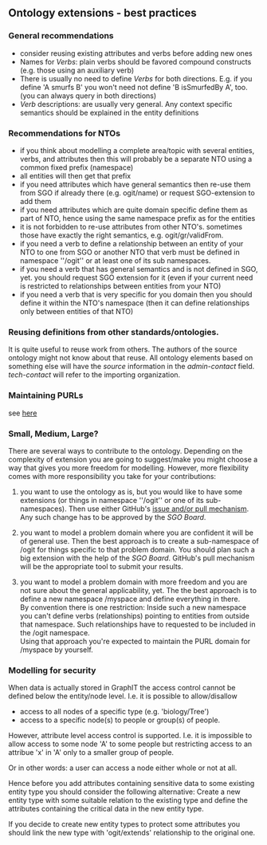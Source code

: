 ## Ontology extensions - best practices

### General recommendations

* consider reusing existing attributes and verbs before adding new ones
* Names for _Verbs_: plain verbs should be favored compound constructs (e.g. those using an auxiliary verb)
* There is usually no need to define _Verbs_ for both directions. E.g. if you define 'A smurfs B' you won't need not define 'B isSmurfedBy A', too.  (you can always query in both directions)
* _Verb_ descriptions: are usually very general. Any context specific semantics should be explained in the entity definitions

### Recommendations for NTOs

* if you think about modelling a complete area/topic with several entities, verbs, and attributes then this will probably be a separate NTO using a common fixed prefix (namespace) 
* all entities will then get that prefix
* if you need attributes which have general semantics then re-use them from SGO if already there (e.g. ogit/name) or request SGO-extension to add them
* if you need attributes which are quite domain specific define them as part of NTO, hence using the same namespace prefix as for the entities
* it is not forbidden to re-use attributes from other NTO's. sometimes those have exactly the right semantics, e.g. ogit/gr/validFrom.
* if you need a verb to define a relationship between an entity of your NTO to one from SGO or another NTO that verb must be defined in namespace ''/ogit'' or at least one of its sub namespaces.
* if you need a verb that has general semantics and is not defined in SGO, yet.
  you should request SGO extension for it (even if your current need is restricted to relationships between entities from your NTO)
* if you need a verb that is very specific for you domain then you should define it within the NTO's namespace (then it can define relationships only between entities of that NTO)

### Reusing definitions from other standards/ontologies.

It is quite useful to reuse work from others. The authors of the source ontology might not know about that reuse. 
All ontology elements based on something else will have the _source_ information in the *admin-contact* field. *tech-contact* will refer to the importing organization.

### Maintaining PURLs

see [here](../../blob/master/NTO/PURL_ID_Registration.md)

### Small, Medium, Large?

There are several ways to contribute to the ontology. Depending on the complexity of extension you are going to suggest/make you might choose a way that gives you more freedom for modelling. However, more flexibility comes with more responsibility you take for your contributions:

1. you want to use the ontology as is, but you would like to have some extensions (or things in namespace ''/ogit'' or one of its sub-namespaces). Then use either GitHub's [issue and/or pull mechanism](../../blob/master/CONTRIBUTING.md). Any such change has to be approved by the _SGO Board_.

2. you want to model a problem domain where you are confident it will be of general use. Then the best approach is to create a sub-namespace of /ogit for things specific to that problem domain. You should plan such a big extension with the help of the _SGO Board_. GitHub's pull mechanism will be the appropriate tool to submit your results.

3. you want to model a problem domain with more freedom and you are not sure about the general applicability, yet. The the best approach is to define a new namespace /myspace and define everything in there. <br/> By convention there is one restriction: Inside such a new namespace you can't define verbs (relationships) pointing to entities from outside that namespace. Such relationships have to requested to be included in the /ogit namespace.<br/> Using that approach you're expected to maintain the PURL domain for /myspace by yourself. 

### Modelling for security

When data is actually stored in GraphIT the access control cannot be defined below the entity/node level. I.e. it is possible to allow/disallow
* access to all nodes of a specific type (e.g. 'biology/Tree')
* access to a specific node(s) 
to people or group(s) of people.

However, attribute level access control is supported. I.e. it is impossible to allow access to some node 'A' to some people but restricting access to an attribue 'x' in 'A' only to a smaller group of people.

Or in other words: a user can access a node either whole or not at all.

Hence before you add attributes containing sensitive data to some existing entity type you should consider the following alternative: Create a new entity type with some suitable relation to the existing type and define the attributes containing the critical data in the new entity type.
   
If you decide to create new entity types to protect some attributes you should link the new type with 'ogit/extends' relationship to the original one.